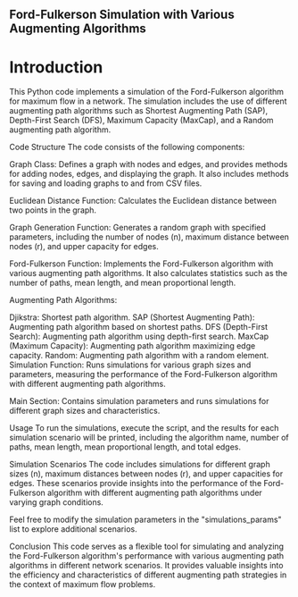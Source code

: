 
## Ford-Fulkerson Simulation with Various Augmenting Algorithms
# Introduction
This Python code implements a simulation of the Ford-Fulkerson algorithm for maximum flow in a network. The simulation includes the use of different augmenting path algorithms such as Shortest Augmenting Path (SAP), Depth-First Search (DFS), Maximum Capacity (MaxCap), and a Random augmenting path algorithm.

Code Structure
The code consists of the following components:

Graph Class: Defines a graph with nodes and edges, and provides methods for adding nodes, edges, and displaying the graph. It also includes methods for saving and loading graphs to and from CSV files.

Euclidean Distance Function: Calculates the Euclidean distance between two points in the graph.

Graph Generation Function: Generates a random graph with specified parameters, including the number of nodes (n), maximum distance between nodes (r), and upper capacity for edges.

Ford-Fulkerson Function: Implements the Ford-Fulkerson algorithm with various augmenting path algorithms. It also calculates statistics such as the number of paths, mean length, and mean proportional length.

Augmenting Path Algorithms:

Djikstra: Shortest path algorithm.
SAP (Shortest Augmenting Path): Augmenting path algorithm based on shortest paths.
DFS (Depth-First Search): Augmenting path algorithm using depth-first search.
MaxCap (Maximum Capacity): Augmenting path algorithm maximizing edge capacity.
Random: Augmenting path algorithm with a random element.
Simulation Function: Runs simulations for various graph sizes and parameters, measuring the performance of the Ford-Fulkerson algorithm with different augmenting path algorithms.

Main Section: Contains simulation parameters and runs simulations for different graph sizes and characteristics.

Usage
To run the simulations, execute the script, and the results for each simulation scenario will be printed, including the algorithm name, number of paths, mean length, mean proportional length, and total edges.

Simulation Scenarios
The code includes simulations for different graph sizes (n), maximum distances between nodes (r), and upper capacities for edges. These scenarios provide insights into the performance of the Ford-Fulkerson algorithm with different augmenting path algorithms under varying graph conditions.

Feel free to modify the simulation parameters in the "simulations_params" list to explore additional scenarios.

Conclusion
This code serves as a flexible tool for simulating and analyzing the Ford-Fulkerson algorithm's performance with various augmenting path algorithms in different network scenarios. It provides valuable insights into the efficiency and characteristics of different augmenting path strategies in the context of maximum flow problems.
